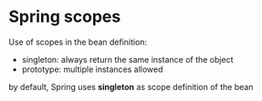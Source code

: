# Spring scopes

Use of scopes in the bean definition:

- singleton: always return the same instance of the object
- prototype: multiple instances allowed

by default, Spring uses __singleton__ as scope definition of the bean